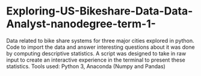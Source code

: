 # Exploring-US-Bikeshare-Data-Data-Analyst-nanodegree-term-1-
Data related to bike share systems for three major cities explored in python. Code to import the data and answer interesting questions about it was done by computing descriptive statistics. A script was designed to take in raw input to create an interactive experience in the terminal to present these statistics. Tools used: Python 3, Anaconda (Numpy and Pandas)
